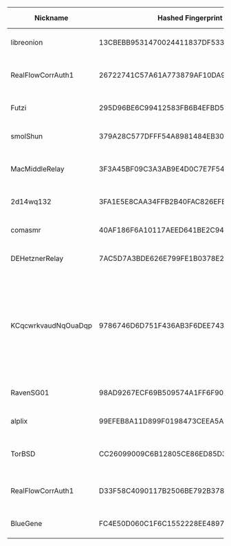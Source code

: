 | Nickname |  Hashed Fingerprint	| Or Addresses | Contact | Running | Flags | Last Seen | First Seen | Last Restarted | Advertised Bandwidth | Platform | Version | Version Status | Recommended Version | Verified hostnames | Exit policy |
|---|---|---|---|---|---|---|---|---|---|---|---|---|---|---|---|
|libreonion | 13CBEBB9531470024411837DF533D85270FFCBF4 | ["217.154.69.224:9001"] | maik.steiger@tu-dortmund.de | true | Running, V2Dir, Valid | 2025-09-20 12:00:00 | 2025-09-20 09:00:00 | 2025-09-20 08:15:19 | 0 | Tor 0.4.8.18 on Linux | 0.4.8.18 | recommended | true | N/A | ["reject *:*"]|
|RealFlowCorrAuth1 | 26722741C57A61A773879AF10DA988B5B1179AF1 | ["172.237.5.140:9001"] | haeseungjeon@ewha.ac.kr | false | Running, V2Dir, Valid | 2025-09-20 11:00:00 | 2025-09-20 11:00:00 | 2025-09-20 10:39:35 | 0 | Tor 0.4.8.17-dev on Linux | 0.4.8.17-dev | unrecommended | false | N/A | ["reject *:*"]|
|Futzi | 295D96BE6C99412583FB6B4EFBD51B70CD590483 | ["152.53.14.82:9001"] | h6uap8g1@addy.io | true | Running, V2Dir, Valid | 2025-09-20 12:00:00 | 2025-09-20 00:00:00 | 2025-09-19 22:30:15 | 0 | Tor 0.4.8.18 on Linux | 0.4.8.18 | recommended | true | ["c12r.de"] | ["reject *:*"]|
|smolShun | 379A28C577DFFF54A8981484EB306F7B7D2ED57D | ["73.158.9.16:9001"] | N/A | true | Running, V2Dir, Valid | 2025-09-20 12:00:00 | 2025-09-20 02:00:00 | 2025-09-20 00:58:47 | 0 | Tor 0.4.8.18 on Linux | 0.4.8.18 | recommended | true | ["c-73-158-9-16.hsd1.ca.comcast.net"] | ["reject *:*"]|
|MacMiddleRelay | 3F3A45BF09C3A3AB9E4D0C7E7F54F28F3103499B | ["98.167.46.164:9001"] | N/A | false | Running, Valid | 2025-09-20 07:00:00 | 2025-09-20 02:00:00 | 2025-09-20 03:32:54 | 0 | Tor 0.4.8.18 on Darwin | 0.4.8.18 | recommended | true | ["ip98-167-46-164.lv.lv.cox.net"] | ["reject *:*"]|
|2d14wq132 | 3FA1E5E8CAA34FFB2B40FAC826EFE832B3078831 | ["194.55.13.187:9001","[2a03:4000:31:ef2:1866:a6ff:fe7e:74e5]:9001"] | Random Person uwu13371312@protonmail.ch | true | Running, V2Dir, Valid | 2025-09-20 12:00:00 | 2025-09-20 08:00:00 | 2025-09-20 07:37:37 | 0 | Tor 0.4.8.18 on Linux | 0.4.8.18 | recommended | true | ["v2202506182774358031.goodsrv.de"] | ["reject *:*"]|
|comasmr | 40AF186F6A10117AEED641BE2C94D2E5E40D4FA5 | ["154.47.146.150:443"] | N/A | true | Running, V2Dir, Valid | 2025-09-20 12:00:00 | 2025-09-20 06:00:00 | 2025-09-20 05:05:07 | 0 | Tor 0.4.8.17 on Linux | 0.4.8.17 | recommended | true | N/A | ["reject *:*"]|
|DEHetznerRelay | 7AC5D7A3BDE626E799FE1B0378E2BCF8D2CDDC2A | ["91.98.72.128:9001","[2a01:4f8:1c1a:846a::1]:9001"] | Emma <tor@ghostwolfgg.de> | true | Running, Valid | 2025-09-20 12:00:00 | 2025-09-20 02:00:00 | 2025-09-20 02:35:02 | 0 | Tor 0.4.8.16 on Linux | 0.4.8.16 | recommended | true | ["tor.ghostwolfgg.de"] | ["reject *:*"]|
|KCqcwrkvaudNqOuaDqp | 9786746D6D751F436AB3F6DEE743E3E9DB049BA1 | ["82.29.128.145:57001","[2402:d0c0:12:e04e::1]:57001"] | tor-admin@tor | true | Exit, Running, V2Dir, Valid | 2025-09-20 12:00:00 | 2025-09-20 12:00:00 | 2025-09-20 11:31:13 | 0 | Tor 0.4.8.18 on Linux | 0.4.8.18 | recommended | true | ["pihole.casjay.nl"] | ["reject 0.0.0.0/8:*","reject 169.254.0.0/16:*","reject 127.0.0.0/8:*","reject 192.168.0.0/16:*","reject 10.0.0.0/8:*","reject 172.16.0.0/12:*","reject 82.29.128.145:*","reject *:25","reject *:465","reject *:587","reject *:135-139","accept *:*"]|
|RavenSG01 | 98AD9267ECF69B509574A1FF6F907DBE7C44D332 | ["139.180.217.16:9001"] | Raven 73r48y73@gmail.com | false | Running, V2Dir, Valid | 2025-09-20 07:00:00 | 2025-09-20 07:00:00 | 2025-09-20 06:25:50 | 0 | Tor 0.4.8.10 on Linux | 0.4.8.10 | recommended | true | N/A | ["reject *:*"]|
|alplix | 99EFEB8A11D899F0198473CEEA5A86D60A4823F3 | ["152.53.143.56:9001","[2a0a:4cc0:c1:437::10]:9001"] | xalplix@gmail.com | true | Running, V2Dir, Valid | 2025-09-20 12:00:00 | 2025-09-20 10:00:00 | 2025-09-20 09:20:48 | 0 | Tor 0.4.8.16 on Linux | 0.4.8.16 | recommended | true | N/A | ["reject *:*"]|
|TorBSD | CC26099009C6B12805CE86ED85D39854B24DB5D3 | ["107.204.73.95:45678"] | allistair.cookie@proton.me | true | Running, V2Dir, Valid | 2025-09-20 12:00:00 | 2025-09-20 07:00:00 | 2025-09-20 06:46:03 | 0 | Tor 0.4.8.17 on FreeBSD | 0.4.8.17 | recommended | true | ["107-204-73-95.lightspeed.sndgca.sbcglobal.net"] | ["reject *:*"]|
|RealFlowCorrAuth1 | D33F58C4090117B2506BE792B37868272ACF304C | ["172.237.5.140:9001"] | haeseungjeon@ewha.ac.kr | false | Running, V2Dir, Valid | 2025-09-20 10:00:00 | 2025-09-20 10:00:00 | 2025-09-20 09:16:53 | 0 | Tor 0.4.8.17-dev on Linux | 0.4.8.17-dev | unrecommended | false | ["172-237-5-140.ip.linodeusercontent.com"] | ["reject *:*"]|
|BlueGene | FC4E50D060C1F6C1552228EE48979513AA9171BA | ["93.160.17.86:9025"] | N/A | true | Running, V2Dir, Valid | 2025-09-20 12:00:00 | 2025-09-20 08:00:00 | 2025-09-20 05:40:01 | 0 | Tor 0.4.8.16 on Linux | 0.4.8.16 | recommended | true | ["93-160-17-86-cable.dk.customer.tdc.net"] | ["reject *:*"]|
